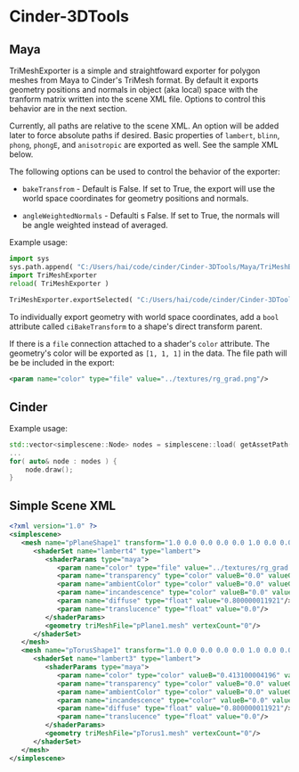 # Cinder-3DTools

## Maya ##
TriMeshExporter is a simple and straightfoward exporter for polygon meshes from Maya to Cinder's TriMesh format. By default it exports geometry positions and normals in object (aka local) space with the tranform matrix written into the scene XML file. Options to control this behavior are in the next section.

Currently, all paths are relative to the scene XML. An option will be added later to force absolute paths if desired. Basic properties of ```lambert```, ```blinn```, ```phong```, ```phongE```, and ```anisotropic``` are exported as well. See the sample XML below.


The following options can be used to control the behavior of the exporter:
* ```bakeTransfrom``` - Default is False. If set to True, the export will use the world space coordinates for geometry positions and normals.

* ```angleWeightedNormals``` - Defaulti s False. If set to True, the normals will be angle weighted instead of averaged.


Example usage:
```python
import sys
sys.path.append( "C:/Users/hai/code/cinder/Cinder-3DTools/Maya/TriMeshExporter" )
import TriMeshExporter
reload( TriMeshExporter )
 
TriMeshExporter.exportSelected( "C:/Users/hai/code/cinder/Cinder-3DTools/TriMeshViewer/assets" )
```

To individually export geometry with world space coordinates, add a ``bool`` attribute called ``ciBakeTransform`` to a shape's direct transform parent.

If there is a ```file``` connection attached to a shader's ```color``` attribute. The geometry's color will be exported as ```[1, 1, 1]``` in the data. The file path will be be included in the export:
```xml
<param name="color" type="file" value="../textures/rg_grad.png"/>
```


## Cinder ##
Example usage:
```c++
std::vector<simplescene::Node> nodes = simplescene::load( getAssetPath( "Basic/Basic.xml" ) );
...
for( auto& node : nodes ) {
	node.draw();
}
```

## Simple Scene XML ##
```xml
<?xml version="1.0" ?>
<simplescene>
   <mesh name="pPlaneShape1" transform="1.0 0.0 0.0 0.0 0.0 1.0 0.0 0.0 0.0 0.0 1.0 0.0 0.0 0.0 0.0 1.0">
      <shaderSet name="lambert4" type="lambert">
         <shaderParams type="maya">
            <param name="color" type="file" value="../textures/rg_grad.png"/>
            <param name="transparency" type="color" valueB="0.0" valueG="0.0" valueR="0.0"/>
            <param name="ambientColor" type="color" valueB="0.0" valueG="0.0" valueR="0.0"/>
            <param name="incandescence" type="color" valueB="0.0" valueG="0.0" valueR="0.0"/>
            <param name="diffuse" type="float" value="0.800000011921"/>
            <param name="translucence" type="float" value="0.0"/>
         </shaderParams>
         <geometry triMeshFile="pPlane1.mesh" vertexCount="0"/>
      </shaderSet>
   </mesh>
   <mesh name="pTorusShape1" transform="1.0 0.0 0.0 0.0 0.0 1.0 0.0 0.0 0.0 0.0 1.0 0.0 0.0 0.634731961435 0.0 1.0">
      <shaderSet name="lambert3" type="lambert">
         <shaderParams type="maya">
            <param name="color" type="color" valueB="0.413100004196" valueG="0.386400014162" valueR="0.702199995518"/>
            <param name="transparency" type="color" valueB="0.0" valueG="0.0" valueR="0.0"/>
            <param name="ambientColor" type="color" valueB="0.0" valueG="0.0" valueR="0.0"/>
            <param name="incandescence" type="color" valueB="0.0" valueG="0.0" valueR="0.0"/>
            <param name="diffuse" type="float" value="0.800000011921"/>
            <param name="translucence" type="float" value="0.0"/>
         </shaderParams>
         <geometry triMeshFile="pTorus1.mesh" vertexCount="0"/>
      </shaderSet>
   </mesh>
</simplescene>
```
